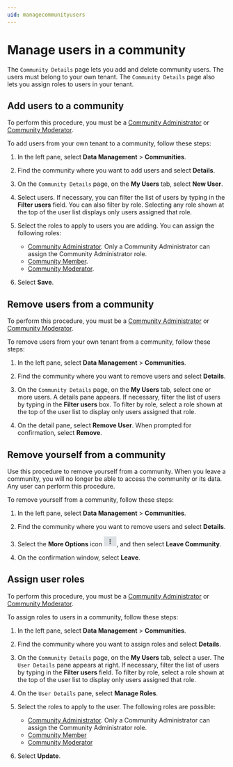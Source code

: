 ```yaml
---
uid: managecommunityusers
---
```


# Manage users in a community

The `Community Details` page lets you add and delete community users. The users must belong to your own tenant. The `Community Details` page also lets you assign roles to users in your tenant.

## Add users to a community

To perform this procedure, you must be a [Community Administrator](xref:communityroles#community-administrator) or [Community Moderator](xref:communityroles#community-moderator).

To add users from your own tenant to a community, follow these steps:

1. In the left pane, select **Data Management** > **Communities**.

1. Find the community where you want to add users and select **Details**.

1. On the `Community Details` page, on the **My Users** tab, select **New User**.

1. Select users. If necessary, you can filter the list of users by typing in the **Filter users** field. You can also filter by role. Selecting any role shown at the top of the user list displays only users assigned that role.

1. Select the roles to apply to users you are adding. You can assign the following roles:

   - [Community Administrator](xref:communityroles#community-administrator). Only a Community Administrator can assign the Community Administrator role.
   - [Community Member](xref:communityroles#community-member).
   - [Community Moderator](xref:communityroles#community-moderator). 

1. Select **Save**.

## Remove users from a community

To perform this procedure, you must be a [Community Administrator](xref:communityroles#community-administrator) or [Community Moderator](xref:communityroles#community-moderator).

To remove users from your own tenant from a community, follow these steps:

1. In the left pane, select **Data Management** > **Communities**.

1. Find the community where you want to remove users and select **Details**.

1. On the `Community Details` page, on the **My Users** tab, select one or more users. A details pane appears. If necessary, filter the list of users by typing in the **Filter users** box. To filter by role, select a role shown at the top of the user list to display only users assigned that role.

1. On the detail pane, select **Remove User**. When prompted for confirmation, select **Remove**.

## Remove yourself from a community

Use this procedure to remove yourself from a community. When you leave a community, you will no longer be able to access the community or its data. Any user can perform this procedure.

To remove yourself from a community, follow these steps:

1. In the left pane, select **Data Management** > **Communities**.

1. Find the community where you want to remove users and select **Details**.

1. Select the **More Options** icon ![More Options](images\more-options.png), and then select **Leave Community**.

1. On the confirmation window, select **Leave**.

## Assign user roles

To perform this procedure, you must be a [Community Administrator](xref:communityroles#community-administrator) or [Community Moderator](xref:communityroles#community-moderator).

To assign roles to users in a community, follow these steps:

1. In the left pane, select **Data Management** > **Communities**.

1. Find the community where you want to assign roles and select **Details**.

1. On the `Community Details` page, on the **My Users** tab, select a user. The `User Details` pane appears at right. If necessary, filter the list of users by typing in the **Filter users** field. To filter by role, select a role shown at the top of the user list to display only users assigned that role.

1. On the `User Details` pane, select **Manage Roles**.

1. Select the roles to apply to the user. The following roles are possible:

   - [Community Administrator](xref:communityroles#community-administrator). Only a Community Administrator can assign the Community Administrator role.
   - [Community Member](xref:communityroles#community-member)
   - [Community Moderator](xref:communityroles#community-moderator) 

1. Select **Update**.
